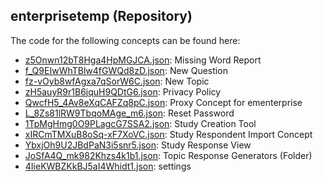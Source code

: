 ## enterprisetemp \(Repository\)

The code for the following concepts can be found here: 

- [z5Onwn12bT8Hga4HpMGJCA.json](z5Onwn12bT8Hga4HpMGJCA.json): Missing Word Report
- [f\_Q9EIwWhTBlw4fGWQd8zD.json](f_Q9EIwWhTBlw4fGWQd8zD.json): New Question
- [fz\-vOyb8wfAgxa7qSorW6C.json](fz-vOyb8wfAgxa7qSorW6C.json): New Topic
- [zH5auyR9r1B6jquH9QDtG6.json](zH5auyR9r1B6jquH9QDtG6.json): Privacy Policy
- [QwcfH5\_4Av8eXqCAFZq8pC.json](QwcfH5_4Av8eXqCAFZq8pC.json): Proxy Concept for ementerprise
- [L\_8Zs81lRW9TbqoMAge\_m6.json](L_8Zs81lRW9TbqoMAge_m6.json): Reset Password
- [1TpMgHmg0O9PLagcG7SSA2.json](1TpMgHmg0O9PLagcG7SSA2.json): Study Creation Tool
- [xIRCmTMXuB8oSq\-xF7XoVC.json](xIRCmTMXuB8oSq-xF7XoVC.json): Study Respondent Import Concept
- [YbxjOh9U2JBdPaN3i5snr5.json](YbxjOh9U2JBdPaN3i5snr5.json): Study Response View
- [JoSfA4Q\_mk982Khzs4k1b1.json](JoSfA4Q_mk982Khzs4k1b1.json): Topic Response Generators \(Folder\)
- [4IieKWBZKkBJ5aI4Whidt1.json](4IieKWBZKkBJ5aI4Whidt1.json): settings
